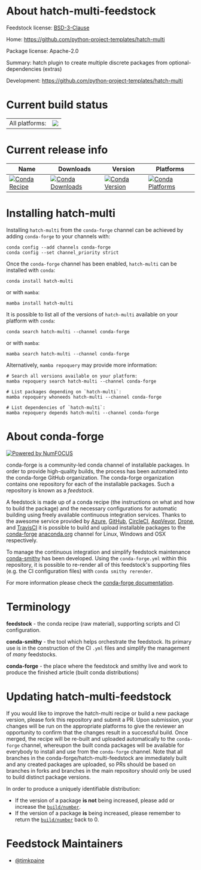 About hatch-multi-feedstock
===========================

Feedstock license: [BSD-3-Clause](https://github.com/conda-forge/hatch-multi-feedstock/blob/main/LICENSE.txt)

Home: https://github.com/python-project-templates/hatch-multi

Package license: Apache-2.0

Summary: hatch plugin to create multiple discrete packages from optional-dependencies (extras)

Development: https://github.com/python-project-templates/hatch-multi

Current build status
====================


<table><tr><td>All platforms:</td>
    <td>
      <a href="https://dev.azure.com/conda-forge/feedstock-builds/_build/latest?definitionId=26186&branchName=main">
        <img src="https://dev.azure.com/conda-forge/feedstock-builds/_apis/build/status/hatch-multi-feedstock?branchName=main">
      </a>
    </td>
  </tr>
</table>

Current release info
====================

| Name | Downloads | Version | Platforms |
| --- | --- | --- | --- |
| [![Conda Recipe](https://img.shields.io/badge/recipe-hatch--multi-green.svg)](https://anaconda.org/conda-forge/hatch-multi) | [![Conda Downloads](https://img.shields.io/conda/dn/conda-forge/hatch-multi.svg)](https://anaconda.org/conda-forge/hatch-multi) | [![Conda Version](https://img.shields.io/conda/vn/conda-forge/hatch-multi.svg)](https://anaconda.org/conda-forge/hatch-multi) | [![Conda Platforms](https://img.shields.io/conda/pn/conda-forge/hatch-multi.svg)](https://anaconda.org/conda-forge/hatch-multi) |

Installing hatch-multi
======================

Installing `hatch-multi` from the `conda-forge` channel can be achieved by adding `conda-forge` to your channels with:

```
conda config --add channels conda-forge
conda config --set channel_priority strict
```

Once the `conda-forge` channel has been enabled, `hatch-multi` can be installed with `conda`:

```
conda install hatch-multi
```

or with `mamba`:

```
mamba install hatch-multi
```

It is possible to list all of the versions of `hatch-multi` available on your platform with `conda`:

```
conda search hatch-multi --channel conda-forge
```

or with `mamba`:

```
mamba search hatch-multi --channel conda-forge
```

Alternatively, `mamba repoquery` may provide more information:

```
# Search all versions available on your platform:
mamba repoquery search hatch-multi --channel conda-forge

# List packages depending on `hatch-multi`:
mamba repoquery whoneeds hatch-multi --channel conda-forge

# List dependencies of `hatch-multi`:
mamba repoquery depends hatch-multi --channel conda-forge
```


About conda-forge
=================

[![Powered by
NumFOCUS](https://img.shields.io/badge/powered%20by-NumFOCUS-orange.svg?style=flat&colorA=E1523D&colorB=007D8A)](https://numfocus.org)

conda-forge is a community-led conda channel of installable packages.
In order to provide high-quality builds, the process has been automated into the
conda-forge GitHub organization. The conda-forge organization contains one repository
for each of the installable packages. Such a repository is known as a *feedstock*.

A feedstock is made up of a conda recipe (the instructions on what and how to build
the package) and the necessary configurations for automatic building using freely
available continuous integration services. Thanks to the awesome service provided by
[Azure](https://azure.microsoft.com/en-us/services/devops/), [GitHub](https://github.com/),
[CircleCI](https://circleci.com/), [AppVeyor](https://www.appveyor.com/),
[Drone](https://cloud.drone.io/welcome), and [TravisCI](https://travis-ci.com/)
it is possible to build and upload installable packages to the
[conda-forge](https://anaconda.org/conda-forge) [anaconda.org](https://anaconda.org/)
channel for Linux, Windows and OSX respectively.

To manage the continuous integration and simplify feedstock maintenance
[conda-smithy](https://github.com/conda-forge/conda-smithy) has been developed.
Using the ``conda-forge.yml`` within this repository, it is possible to re-render all of
this feedstock's supporting files (e.g. the CI configuration files) with ``conda smithy rerender``.

For more information please check the [conda-forge documentation](https://conda-forge.org/docs/).

Terminology
===========

**feedstock** - the conda recipe (raw material), supporting scripts and CI configuration.

**conda-smithy** - the tool which helps orchestrate the feedstock.
                   Its primary use is in the construction of the CI ``.yml`` files
                   and simplify the management of *many* feedstocks.

**conda-forge** - the place where the feedstock and smithy live and work to
                  produce the finished article (built conda distributions)


Updating hatch-multi-feedstock
==============================

If you would like to improve the hatch-multi recipe or build a new
package version, please fork this repository and submit a PR. Upon submission,
your changes will be run on the appropriate platforms to give the reviewer an
opportunity to confirm that the changes result in a successful build. Once
merged, the recipe will be re-built and uploaded automatically to the
`conda-forge` channel, whereupon the built conda packages will be available for
everybody to install and use from the `conda-forge` channel.
Note that all branches in the conda-forge/hatch-multi-feedstock are
immediately built and any created packages are uploaded, so PRs should be based
on branches in forks and branches in the main repository should only be used to
build distinct package versions.

In order to produce a uniquely identifiable distribution:
 * If the version of a package **is not** being increased, please add or increase
   the [``build/number``](https://docs.conda.io/projects/conda-build/en/latest/resources/define-metadata.html#build-number-and-string).
 * If the version of a package **is** being increased, please remember to return
   the [``build/number``](https://docs.conda.io/projects/conda-build/en/latest/resources/define-metadata.html#build-number-and-string)
   back to 0.

Feedstock Maintainers
=====================

* [@timkpaine](https://github.com/timkpaine/)


<!-- dummy commit to enable rerendering -->

